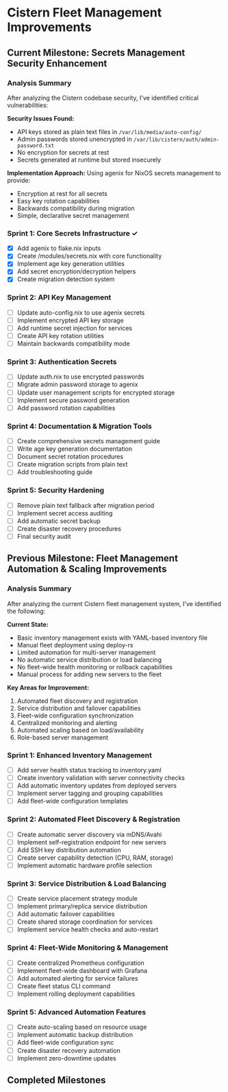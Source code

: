 # Cistern Fleet Management Improvements

## Current Milestone: Secrets Management Security Enhancement

### Analysis Summary
After analyzing the Cistern codebase security, I've identified critical vulnerabilities:

**Security Issues Found:**
- API keys stored as plain text files in `/var/lib/media/auto-config/`
- Admin passwords stored unencrypted in `/var/lib/cistern/auth/admin-password.txt`
- No encryption for secrets at rest
- Secrets generated at runtime but stored insecurely

**Implementation Approach:**
Using agenix for NixOS secrets management to provide:
- Encryption at rest for all secrets
- Easy key rotation capabilities
- Backwards compatibility during migration
- Simple, declarative secret management

### Sprint 1: Core Secrets Infrastructure ✓
- [x] Add agenix to flake.nix inputs
- [x] Create /modules/secrets.nix with core functionality
- [x] Implement age key generation utilities
- [x] Add secret encryption/decryption helpers
- [x] Create migration detection system

### Sprint 2: API Key Management
- [ ] Update auto-config.nix to use agenix secrets
- [ ] Implement encrypted API key storage
- [ ] Add runtime secret injection for services
- [ ] Create API key rotation utilities
- [ ] Maintain backwards compatibility mode

### Sprint 3: Authentication Secrets
- [ ] Update auth.nix to use encrypted passwords
- [ ] Migrate admin password storage to agenix
- [ ] Update user management scripts for encrypted storage
- [ ] Implement secure password generation
- [ ] Add password rotation capabilities

### Sprint 4: Documentation & Migration Tools
- [ ] Create comprehensive secrets management guide
- [ ] Write age key generation documentation
- [ ] Document secret rotation procedures
- [ ] Create migration scripts from plain text
- [ ] Add troubleshooting guide

### Sprint 5: Security Hardening
- [ ] Remove plain text fallback after migration period
- [ ] Implement secret access auditing
- [ ] Add automatic secret backup
- [ ] Create disaster recovery procedures
- [ ] Final security audit

## Previous Milestone: Fleet Management Automation & Scaling Improvements

### Analysis Summary
After analyzing the current Cistern fleet management system, I've identified the following:

**Current State:**
- Basic inventory management exists with YAML-based inventory file
- Manual fleet deployment using deploy-rs
- Limited automation for multi-server management
- No automatic service distribution or load balancing
- No fleet-wide health monitoring or rollback capabilities
- Manual process for adding new servers to the fleet

**Key Areas for Improvement:**
1. Automated fleet discovery and registration
2. Service distribution and failover capabilities
3. Fleet-wide configuration synchronization
4. Centralized monitoring and alerting
5. Automated scaling based on load/availability
6. Role-based server management

### Sprint 1: Enhanced Inventory Management
- [ ] Add server health status tracking to inventory.yaml
- [ ] Create inventory validation with server connectivity checks
- [ ] Add automatic inventory updates from deployed servers
- [ ] Implement server tagging and grouping capabilities
- [ ] Add fleet-wide configuration templates

### Sprint 2: Automated Fleet Discovery & Registration
- [ ] Create automatic server discovery via mDNS/Avahi
- [ ] Implement self-registration endpoint for new servers
- [ ] Add SSH key distribution automation
- [ ] Create server capability detection (CPU, RAM, storage)
- [ ] Implement automatic hardware profile selection

### Sprint 3: Service Distribution & Load Balancing
- [ ] Create service placement strategy module
- [ ] Implement primary/replica service distribution
- [ ] Add automatic failover capabilities
- [ ] Create shared storage coordination for services
- [ ] Implement service health checks and auto-restart

### Sprint 4: Fleet-Wide Monitoring & Management
- [ ] Create centralized Prometheus configuration
- [ ] Implement fleet-wide dashboard with Grafana
- [ ] Add automated alerting for service failures
- [ ] Create fleet status CLI command
- [ ] Implement rolling deployment capabilities

### Sprint 5: Advanced Automation Features
- [ ] Create auto-scaling based on resource usage
- [ ] Implement automatic backup distribution
- [ ] Add fleet-wide configuration sync
- [ ] Create disaster recovery automation
- [ ] Implement zero-downtime updates

## Completed Milestones